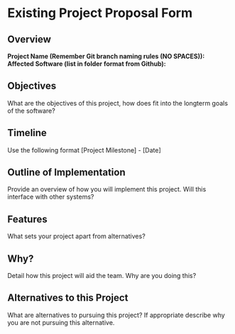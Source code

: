 # Existing Project Proposal Form

## Overview

**Project Name (Remember Git branch naming rules (NO SPACES)):**
**Affected Software (list in folder format from Github):**

## Objectives
What are the objectives of this project, how does fit into the longterm goals of the software?

## Timeline
Use the following format [Project Milestone] - [Date]

## Outline of Implementation
Provide an overview of how you will implement this project. Will this interface with other systems?

## Features
What sets your project apart from alternatives?

## Why?
Detail how this project will aid the team. Why are you doing this?

## Alternatives to this Project
What are alternatives to pursuing this project? If appropriate describe why you are not pursuing this alternative.